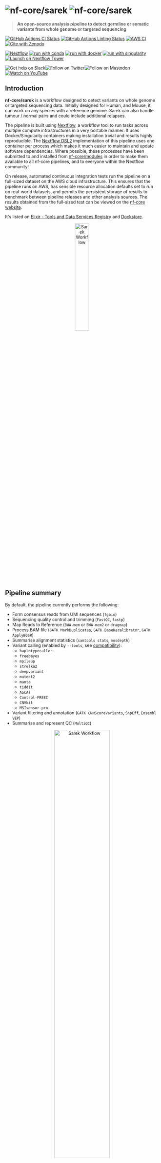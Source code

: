 # ![nf-core/sarek](docs/images/nf-core-sarek_logo_light.png#gh-light-mode-only) ![nf-core/sarek](docs/images/nf-core-sarek_logo_dark.png#gh-dark-mode-only)

> **An open-source analysis pipeline to detect germline or somatic variants from whole genome or targeted sequencing**

[![GitHub Actions CI Status](https://github.com/nf-core/sarek/workflows/nf-core%20CI/badge.svg)](https://github.com/nf-core/sarek/actions?query=workflow%3A%22nf-core+CI%22)
[![GitHub Actions Linting Status](https://github.com/nf-core/sarek/workflows/nf-core%20linting/badge.svg)](https://github.com/nf-core/sarek/actions?query=workflow%3A%22nf-core+linting%22)
[![AWS CI](https://img.shields.io/badge/CI%20tests-full%20size-FF9900?labelColor=000000&logo=Amazon%20AWS)](https://nf-co.re/sarek/results)
[![Cite with Zenodo](http://img.shields.io/badge/DOI-10.5281/zenodo.3476426-1073c8?labelColor=000000)](https://doi.org/10.5281/zenodo.3476425)

[![Nextflow](https://img.shields.io/badge/nextflow%20DSL2-%E2%89%A522.10.1-23aa62.svg)](https://www.nextflow.io/)
[![run with conda](http://img.shields.io/badge/run%20with-conda-3EB049?labelColor=000000&logo=anaconda)](https://docs.conda.io/en/latest/)
[![run with docker](https://img.shields.io/badge/run%20with-docker-0db7ed?labelColor=000000&logo=docker)](https://www.docker.com/)
[![run with singularity](https://img.shields.io/badge/run%20with-singularity-1d355c.svg?labelColor=000000)](https://sylabs.io/docs/)
[![Launch on Nextflow Tower](https://img.shields.io/badge/Launch%20%F0%9F%9A%80-Nextflow%20Tower-%234256e7)](https://tower.nf/launch?pipeline=https://github.com/nf-core/sarek)

[![Get help on Slack](http://img.shields.io/badge/slack-nf--core%20%23sarek-4A154B?labelColor=000000&logo=slack)](https://nfcore.slack.com/channels/sarek)[![Follow on Twitter](http://img.shields.io/badge/twitter-%40nf__core-1DA1F2?labelColor=000000&logo=twitter)](https://twitter.com/nf_core)[![Follow on Mastodon](https://img.shields.io/badge/mastodon-nf__core-6364ff?labelColor=FFFFFF&logo=mastodon)](https://mstdn.science/@nf_core)[![Watch on YouTube](http://img.shields.io/badge/youtube-nf--core-FF0000?labelColor=000000&logo=youtube)](https://www.youtube.com/c/nf-core)

## Introduction

**nf-core/sarek** is a workflow designed to detect variants on whole genome or targeted sequencing data. Initially designed for Human, and Mouse, it can work on any species with a reference genome. Sarek can also handle tumour / normal pairs and could include additional relapses.

The pipeline is built using [Nextflow](https://www.nextflow.io), a workflow tool to run tasks across multiple compute infrastructures in a very portable manner. It uses Docker/Singularity containers making installation trivial and results highly reproducible. The [Nextflow DSL2](https://www.nextflow.io/docs/latest/dsl2.html) implementation of this pipeline uses one container per process which makes it much easier to maintain and update software dependencies. Where possible, these processes have been submitted to and installed from [nf-core/modules](https://github.com/nf-core/modules) in order to make them available to all nf-core pipelines, and to everyone within the Nextflow community!

On release, automated continuous integration tests run the pipeline on a full-sized dataset on the AWS cloud infrastructure. This ensures that the pipeline runs on AWS, has sensible resource allocation defaults set to run on real-world datasets, and permits the persistent storage of results to benchmark between pipeline releases and other analysis sources. The results obtained from the full-sized test can be viewed on the [nf-core website](https://nf-co.re/sarek/results).

It's listed on [Elixir - Tools and Data Services Registry](https://bio.tools/nf-core-sarek) and [Dockstore](https://dockstore.org/workflows/github.com/nf-core/sarek).

<p align="center">
    <img title="Sarek Workflow" src="docs/images/sarek_workflow.png" width=30%>
</p>

## Pipeline summary

By default, the pipeline currently performs the following:

- Form consensus reads from UMI sequences (`fgbio`)
- Sequencing quality control and trimming (`FastQC`, `fastp`)
- Map Reads to Reference (`BWA-mem` or `BWA-mem2` or `dragmap`)
- Process BAM file (`GATK MarkDuplicates`, `GATK BaseRecalibrator`, `GATK ApplyBQSR`)
- Summarise alignment statistics (`samtools stats`, `mosdepth`)
- Variant calling (enabled by `--tools`, see [compatibility](https://github.com/nf-core/sarek/blob/master/docs/usage.md#which-variant-calling-tool-is-implemented-for-which-data-type)):
  - `haplotypecaller`
  - `freebayes`
  - `mpileup`
  - `strelka2`
  - `deepvariant`
  - `mutect2`
  - `manta`
  - `tiddit`
  - `ASCAT`
  - `Control-FREEC`
  - `CNVkit`
  - `MSIsensor-pro`
- Variant filtering and annotation (`GATK CNNScoreVariants`, `SnpEff`, `Ensembl VEP`)
- Summarise and represent QC (`MultiQC`)

<p align="center">
    <img title="Sarek Workflow" src="docs/images/sarek_subway.png" width=60%>
</p>

## Usage

> **Note**
> If you are new to Nextflow and nf-core, please refer to [this page](https://nf-co.re/docs/usage/installation) on how
> to set-up Nextflow. Make sure to [test your setup](https://nf-co.re/docs/usage/introduction#how-to-run-a-pipeline)
> with `-profile test` before running the workflow on actual data.

First, prepare a samplesheet with your input data that looks as follows:

`samplesheet.csv`:

```csv
patient,sample,lane,fastq_1,fastq_2
ID1,S1,L002,ID1_S1_L002_R1_001.fastq.gz,ID1_S1_L002_R2_001.fastq.gz
```

Each row represents a pair of fastq files (paired end).

Now, you can run the pipeline using:

```bash
nextflow run nf-core/sarek \
   -profile <docker/singularity/.../institute> \
   --input samplesheet.csv \
   --outdir <OUTDIR>
```

See [usage docs](https://nf-co.re/sarek/usage) for all of the available options when running the pipeline.

## Documentation

> **Warning:**
> Please provide pipeline parameters via the CLI or Nextflow `-params-file` option. Custom config files including those
> provided by the `-c` Nextflow option can be used to provide any configuration _**except for parameters**_;
> see [docs](https://nf-co.re/usage/configuration#custom-configuration-files).

For more details, please refer to the [usage documentation](https://nf-co.re/sarek/usage) and the [parameter documentation](https://nf-co.re/sarek/parameters).

## Pipeline output

To see the the results of a test run with a full size dataset refer to the [results](https://nf-co.re/sarek/results) tab on the nf-core website pipeline page.
For more details about the output files and reports, please refer to the
[output documentation](https://nf-co.re/sarek/output).

## Credits

Sarek was originally written by Maxime U Garcia and Szilveszter Juhos at the [National Genomics Infastructure](https://ngisweden.scilifelab.se) and [National Bioinformatics Infastructure Sweden](https://nbis.se) which are both platforms at [SciLifeLab](https://scilifelab.se), with the support of [The Swedish Childhood Tumor Biobank (Barntumörbanken)](https://ki.se/forskning/barntumorbanken).
Friederike Hanssen and Gisela Gabernet at [QBiC](https://www.qbic.uni-tuebingen.de/) later joined and helped with further development.

The Nextflow DSL2 conversion of the pipeline was lead by Friederike Hanssen and Maxime U Garcia.

Maintenance is now lead by Friederike Hanssen and Maxime U Garcia (now at [Seqera Labs](https://seqera/io))

Main developers:

- [Maxime U Garcia](https://github.com/maxulysse)
- [Friederike Hanssen](https://github.com/FriederikeHanssen)

We thank the following people for their extensive assistance in the development of this pipeline:

- [Abhinav Sharma](https://github.com/abhi18av)
- [Adam Talbot](https://github.com/adamrtalbot)
- [Adrian Lärkeryd](https://github.com/adrlar)
- [Alexander Peltzer](https://github.com/apeltzer)
- [Anders Sune Pedersen](https://github.com/asp8200)
- [Chela James](https://github.com/chelauk)
- [David Mas-Ponte](https://github.com/davidmasp)
- [Francesco Lescai](https://github.com/lescai)
- [Gavin Mackenzie](https://github.com/GCJMackenzie)
- [Gisela Gabernet](https://github.com/ggabernet)
- [Harshil Patel](https://github.com/drpatelh)
- [James A. Fellows Yates](https://github.com/jfy133)
- [Jesper Eisfeldt](https://github.com/J35P312)
- [Johannes Alneberg](https://github.com/alneberg)
- [José Fernández Navarro](https://github.com/jfnavarro)
- [Lasse Westergaard Folkersen](https://github.com/lassefolkersen)
- [Lucia Conde](https://github.com/lconde-ucl)
- [Malin Larsson](https://github.com/malinlarsson)
- [Marcel Martin](https://github.com/marcelm)
- [Nick Smith](https://github.com/nickhsmith)
- [Nilesh Tawari](https://github.com/nilesh-tawari)
- [Olga Botvinnik](https://github.com/olgabot)
- [Oskar Wacker](https://github.com/WackerO)
- [Paul Cantalupo](https://github.com/pcantalupo)
- [Phil Ewels](https://github.com/ewels)
- [Sabrina Krakau](https://github.com/skrakau)
- [Sebastian-D](https://github.com/Sebastian-D)
- [Silvia Morini](https://github.com/silviamorins)
- [Solenne Correard](https://github.com/scorreard)
- [Susanne Jodoin](https://github.com/SusiJo)
- [Szilveszter Juhos](https://github.com/szilvajuhos)
- [Tobias Koch](https://github.com/KochTobi)
- [Winni Kretzschmar](https://github.com/winni2k)
- [arontommi](https://github.com/arontommi)
- [BarryDigby](https://github.com/BarryDigby)
- [bjornnystedt](https://github.com/bjornnystedt)
- [cgpu](https://github.com/cgpu)
- [gulfshores](https://github.com/gulfshores)
- [pallolason](https://github.com/pallolason)
- [Alison Meynert](https://github.com/ameynert)

## Acknowledgements

|      [![Barntumörbanken](docs/images/BTB_logo.png)](https://ki.se/forskning/barntumorbanken)      |            [![SciLifeLab](docs/images/SciLifeLab_logo.png)](https://scilifelab.se)             |
| :-----------------------------------------------------------------------------------------------: | :--------------------------------------------------------------------------------------------: |
| [![National Genomics Infrastructure](docs/images/NGI_logo.png)](https://ngisweden.scilifelab.se/) | [![National Bioinformatics Infrastructure Sweden](docs/images/NBIS_logo.png)](https://nbis.se) |
|              [![QBiC](docs/images/QBiC_logo.png)](https://www.qbic.uni-tuebingen.de)              |                   [![GHGA](docs/images/GHGA_logo.png)](https://www.ghga.de/)                   |
|                     [![DNGC](docs/images/DNGC_logo.png)](https://eng.ngc.dk/)                     |                                                                                                |

## Contributions & Support

If you would like to contribute to this pipeline, please see the [contributing guidelines](.github/CONTRIBUTING.md).

For further information or help, don't hesitate to get in touch on the [Slack `#sarek` channel](https://nfcore.slack.com/channels/sarek) (you can join with [this invite](https://nf-co.re/join/slack)), or contact us: [Gisela Gabernet](mailto:gisela.gabernet@qbic.uni-tuebingen.de?subject=[GitHub]%20nf-core/sarek), [Maxime U Garcia](mailto:maxime.garcia@seqera.io?subject=[GitHub]%20nf-core/sarek), [Friederike Hanssen](mailto:friederike.hanssen@qbic.uni-tuebingen.de?subject=[GitHub]%20nf-core/sarek)

## Citations

If you use `nf-core/sarek` for your analysis, please cite the `Sarek` article as follows:

> Garcia M, Juhos S, Larsson M et al. **Sarek: A portable workflow for whole-genome sequencing analysis of germline and somatic variants [version 2; peer review: 2 approved]** _F1000Research_ 2020, 9:63 [doi: 10.12688/f1000research.16665.2](http://dx.doi.org/10.12688/f1000research.16665.2).

You can cite the sarek zenodo record for a specific version using the following [doi: 10.5281/zenodo.3476425](https://zenodo.org/badge/latestdoi/3476425)

An extensive list of references for the tools used by the pipeline can be found in the [`CITATIONS.md`](CITATIONS.md) file.

You can cite the `nf-core` publication as follows:

> **The nf-core framework for community-curated bioinformatics pipelines.**
>
> Philip Ewels, Alexander Peltzer, Sven Fillinger, Harshil Patel, Johannes Alneberg, Andreas Wilm, Maxime Ulysse Garcia, Paolo Di Tommaso & Sven Nahnsen.
>
> _Nat Biotechnol._ 2020 Feb 13. doi: [10.1038/s41587-020-0439-x](https://dx.doi.org/10.1038/s41587-020-0439-x).

## CHANGELOG

- [CHANGELOG](CHANGELOG.md)
